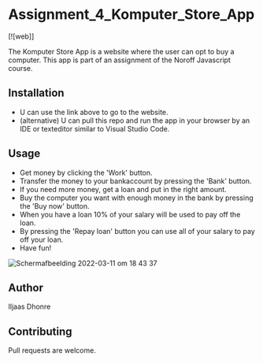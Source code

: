 # Assignment_4_Komputer_Store_App

[![web]]

The Komputer Store App is a website where the user can opt to buy a computer. This app is part of an assignment of the Noroff Javascript course.

## Installation
- U can use the link above to go to the website. 
- (alternative) U can pull this repo and run the app in your browser by an IDE or texteditor similar to Visual Studio Code.

## Usage
- Get money by clicking the 'Work' button.
- Transfer the money to your bankaccount by pressing the 'Bank' button.
- If you need more money, get a loan and put in the right amount.
- Buy the computer you want with enough money in the bank by pressing the 'Buy now' button.
- When you have a loan 10% of your salary will be used to pay off the loan.
- By pressing the 'Repay loan' button you can use all of your salary to pay off your loan.
- Have fun!

![Schermafbeelding 2022-03-11 om 18 43 37](https://user-images.githubusercontent.com/99182968/157921453-b27fec8b-61f9-48bf-9fa5-07fd962a79f3.png)

## Author
Iljaas Dhonre

## Contributing
Pull requests are welcome.



